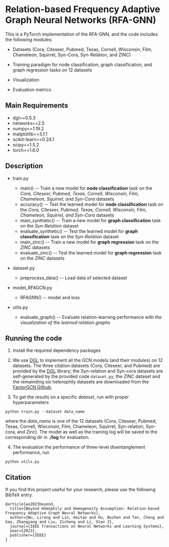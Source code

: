 # Relation-based Frequency Adaptive Graph Neural Networks (RFA-GNN)


This is a PyTorch implementation of the RFA-GNN, and the code includes the following modules:

* Datasets (Cora, Citeseer, Pubmed, Texas, Cornell, Wisconsin, Film, Chameleon, Squirrel, Syn-Cora,  Syn-Relation, and ZINC)

* Training paradigm for node classification, graph classification, and graph regression tasks on 12 datasets

* Visualization

* Evaluation metrics 

  

## Main Requirements

* dgl==0.5.3
* networkx==2.5
* numpy==1.19.2
* matplotlib==3.1.1
* scikit-learn==0.24.1
* scipy==1.5.2
* torch==1.6.0



## Description

* train.py  
  * main() -- Train a new model for **node classification** task on the *Cora, Citeseer, Pubmed, Texas, Cornell, Wisconsin, Film, Chameleon, Squirrel, and Syn-Cora* datasets
  * accuracy() -- Test the learned model for **node classification** task on the *Cora, Citeseer, Pubmed, Texas, Cornell, Wisconsin, Film, Chameleon, Squirrel, and Syn-Cora* datasets
  * main_synthetic() -- Train a new model for **graph classification** task on the *Syn-Relation* dataset
  * evaluate_synthetic() -- Test the learned model for **graph classification** task on the *Syn-Relation* dataset
  * main_zinc() -- Train a new model for **graph regression** task on the *ZINC* datasets
  * evaluate_zinc() -- Test the learned model for **graph regression** task on the *ZINC* datasets
* dataset.py  
  
  * preprocess_data() -- Load data of selected dataset
* model_RFAGCN.py  
  
  * RFAGNN() -- model and loss
* utils.py  
  * evaluate_graph() -- Evaluate relation-learning performance with *the visualization of the learned relation graphs*



## Running the code

1. Install the required dependency packages

2. We use [DGL](https://www.dgl.ai/) to implement all the GCN models (and their modules) on 12 datasets. The three citation datasets (Cora, Citeseer, and Pubmed) are provided by the [DGL](https://www.dgl.ai/) library; the Syn-relation and  Syn-cora datasets are self-generated by the provided code `dataset.py`; the ZINC dataset and the remainding six heterophily datasets are downloaded from the [FactorGCN Github](https://github.com/ihollywhy/FactorGCN.PyTorch).

3. To get the results on a specific *dataset*, run with proper hyperparameters

  ```
python train.py --dataset data_name
  ```

where the *data_name* is one of the 12 datasets (Cora, Citeseer, Pubmed, Texas, Cornell, Wisconsin, Film, Chameleon, Squirrel, Syn-relation,  Syn-cora, and Zinc). The model as well as the training log will be saved to the corresponding dir in **./log** for evaluation.

4. The evaluation the performance of three-level disentanglement performance, run

  ```
python utils.py
  ```



## Citation

If you find this project useful for your research, please use the following BibTeX entry.

```
@article{wu2023beyond,
  title={Beyond Homophily and Homogeneity Assumption: Relation-based Frequency Adaptive Graph Neural Networks},
  author={Wu, Lirong and Lin, Haitao and Hu, Bozhen and Tan, Cheng and Gao, Zhangyang and Liu, Zicheng and Li, Stan Z},
  journal={IEEE Transactions on Neural Networks and Learning Systems},
  year={2023},
  publisher={IEEE}
}
```